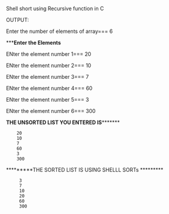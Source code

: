  Shell short using Recursive function in C 

 OUTPUT:

 
Enter the number of elements of array=== 6

*******Enter the Elements****

ENter the element number 1=== 20

ENter the element number 2=== 10

ENter the element number 3=== 7

ENter the element number 4=== 60

ENter the element number 5=== 3

ENter the element number 6=== 300


******THE UNSORTED LIST YOU ENTERED IS*************


        20
        10
        7
        60
        3
        300

*********THE SORTED LIST IS USING SHELLL SORTs *********

         3
         7
         10
         20
         60
         300